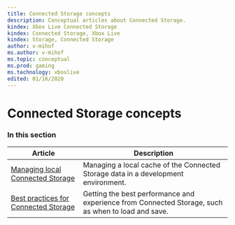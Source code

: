 ```yaml
---
title: Connected Storage concepts
description: Conceptual articles about Connected Storage.
kindex: Xbox Live Connected Storage
kindex: Connected Storage, Xbox Live
kindex: Storage, Connected Storage
author: v-mihof
ms.author: v-mihof
ms.topic: conceptual
ms.prod: gaming
ms.technology: xboxlive
edited: 01/16/2020
---
```


# Connected Storage concepts

### In this section

| Article | Description |
|---------|-------------|
| [Managing local Connected Storage](live-connected-storage-xb-storage.md) | Managing a local cache of the Connected Storage data in a development environment. |
| [Best practices for Connected Storage](live-connected-storage-best-practices.md) | Getting the best performance and experience from Connected Storage, such as when to load and save. |


<!-- {% jumppage its %} -->
